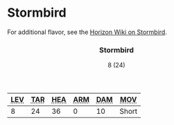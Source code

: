 <!-- +template machine stormbird cypher-creature -->

<h1>Stormbird</h1>
<p class="col-span-all">For additional flavor, see the <a href="https://horizon.fandom.com/wiki/Stormbird" rel="external">Horizon Wiki on Stormbird</a>.</p>
<div class="cypher-stat-block stat-block">
	<article>
		<header class="title">
			<h3><span class="word" markdown="1">
Stormbird
</span></h3>
			<aside class="level-and-target">8 (24)</aside>
		</header>
		<section class="stats-tab">
			<table class="stats">
				<thead>
					<tr>
						<th><abbr title="Level">LEV</abbr></th>
						<th><abbr title="Target Number">TAR</abbr></th>
						<th><abbr title="Health">HEA</abbr></th>
						<th><abbr title="Armor">ARM</abbr></th>
						<th><abbr title="Damage">DAM</abbr></th>
						<th><abbr title="Movement">MOV</abbr></th>
					</tr>
				</thead>
				<tbody>
					<tr>
						<td>8</td>
						<td>24</td>
						<td>36</td>
						<td>0</td>
						<td>10</td>
						<td>Short</td>
					</tr>
				</tbody>
			</table>
		</section>
	</article>
</div>

<!-- -template machine stormbird cypher-creature -->
